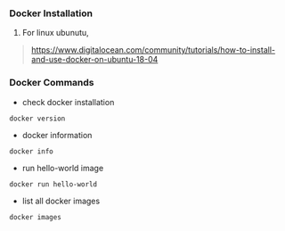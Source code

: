 ### Docker Installation
1. For linux ubunutu,
> https://www.digitalocean.com/community/tutorials/how-to-install-and-use-docker-on-ubuntu-18-04

### Docker Commands
- check docker installation
```
docker version
```

- docker information
```
docker info
```

- run hello-world image
```
docker run hello-world
```

- list all docker images
```
docker images
```
